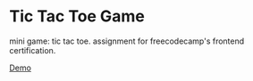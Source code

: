 # Tic Tac Toe Game

mini game: tic tac toe. assignment for freecodecamp's frontend certification.

[Demo](https://blackmesacode.github.io/freecodecamp-/)